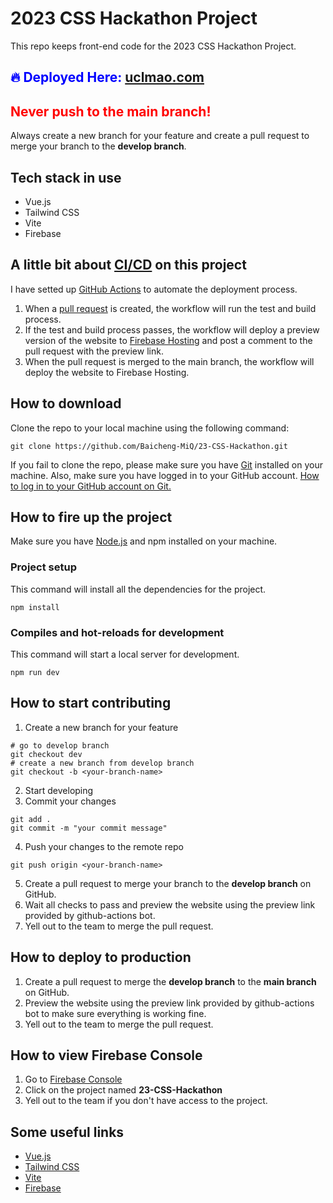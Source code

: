 # 2023 CSS Hackathon Project
This repo keeps front-end code for the 2023 CSS Hackathon Project.

## <span style="color:blue"> 🔥 Deployed Here: [uclmao.com](https://uclmao.com/) 

## <span style="color:red"> Never push to the main branch! </span>
Always create a new branch for your feature and create a pull request to merge your branch to the **develop branch**.


## Tech stack in use

- Vue.js
- Tailwind CSS
- Vite
- Firebase

## A little bit about [CI/CD](https://en.wikipedia.org/wiki/CI/CD) on this project

I have setted up [GitHub Actions](https://github.com/features/actions) to automate the deployment process.

1. When a [pull request](https://docs.github.com/en/pull-requests/collaborating-with-pull-requests/proposing-changes-to-your-work-with-pull-requests/about-pull-requests) is created, the workflow will run the test and build process.
2. If the test and build process passes, the workflow will deploy a preview version of the website to [Firebase Hosting](https://firebase.google.com/docs/hosting) and post a comment to the pull request with the preview link.
3. When the pull request is merged to the main branch, the workflow will deploy the website to Firebase Hosting.

## How to download

Clone the repo to your local machine using the following command:

```
git clone https://github.com/Baicheng-MiQ/23-CSS-Hackathon.git
```
If you fail to clone the repo, please make sure you have [Git](https://git-scm.com/) installed on your machine. Also, make sure you have logged in to your GitHub account. [How to log in to your GitHub account on Git.](https://docs.github.com/en/get-started/quickstart/set-up-git)
## How to fire up the project

Make sure you have [Node.js](https://nodejs.org/en/) and npm installed on your machine.

### Project setup

This command will install all the dependencies for the project.

```
npm install
```

### Compiles and hot-reloads for development

This command will start a local server for development.

```
npm run dev
```

## How to start contributing

1. Create a new branch for your feature

```
# go to develop branch
git checkout dev
# create a new branch from develop branch
git checkout -b <your-branch-name>
```

2. Start developing
3. Commit your changes

```
git add .
git commit -m "your commit message"
```

4. Push your changes to the remote repo

```
git push origin <your-branch-name>
```

5. Create a pull request to merge your branch to the **develop branch** on GitHub.
6. Wait all checks to pass and preview the website using the preview link provided by github-actions bot.
7. Yell out to the team to merge the pull request.

## How to deploy to production

1. Create a pull request to merge the **develop branch** to the **main branch** on GitHub.
2. Preview the website using the preview link provided by github-actions bot to make sure everything is working fine.
3. Yell out to the team to merge the pull request.

## How to view Firebase Console

1. Go to [Firebase Console](https://console.firebase.google.com/)
2. Click on the project named **23-CSS-Hackathon**
3. Yell out to the team if you don't have access to the project.

## Some useful links

- [Vue.js](https://vuejs.org/)
- [Tailwind CSS](https://tailwindcss.com/)
- [Vite](https://vitejs.dev/)
- [Firebase](https://firebase.google.com/)

